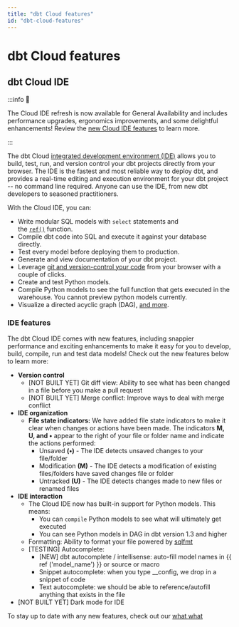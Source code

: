 ```yaml
---
title: "dbt Cloud features"
id: "dbt-cloud-features"
---
```


# dbt Cloud features

## **dbt Cloud IDE**

:::info 📌

The Cloud IDE refresh is now available for General Availability and includes performance upgrades, ergonomics improvements, and some delightful enhancements! Review the [new Cloud IDE features](docs/develop/dbt-cloud-features#new-cloud-ide-features) to learn more.

:::

The dbt Cloud [integrated development environment (IDE)](/docs/develop/develop-in-ide) allows you to build, test, run, and version control your dbt projects directly from your browser. The IDE is the fastest and most reliable way to deploy dbt, and provides a real-time editing and execution environment for your dbt project -- no command line required.  Anyone can use the IDE, from new dbt developers to seasoned practitioners.

With the Cloud IDE, you can:

- Write modular SQL models with `select` statements and the [`ref()`](/docs.getdbt.com/reference/dbt-jinja-functions/ref) function.
- Compile dbt code into SQL and execute it against your database directly.
- Test every model before deploying them to production.
- Generate and view documentation of your dbt project.
- Leverage [git and version-control your code](/docs/collaborate/git/version-control-basics) from your browser with a couple of clicks.
- Create and test Python models.
- Compile Python models to see the full function that gets executed in the warehouse. You cannot preview python models currently.
- Visualize a directed acyclic graph (DAG), [and more](/docs/develop/dbt-cloud-tips).

### IDE features
The dbt Cloud IDE comes with new features, including snappier performance and exciting enhancements to make it easy for you to develop, build, compile, run and test data models!  Check out the new features below to learn more:


- **Version control**
    - [NOT BUILT YET] Git diff view: Ability to see what has been changed in a file before you make a pull request
    - [NOT BUILT YET] Merge conflict: Improve ways to deal with merge conflict
- **IDE organization**
    - **File state indicators:** We have added file state indicators to make it clear when changes or actions have been made. The indicators **M, U, and •** appear to the right of your file or folder name and indicate the actions performed:
        - Unsaved **(•)** - The IDE detects unsaved changes to your file/folder
        - Modification **(M)** - The IDE detects a modification of existing files/folders have saved changes file or folder
        - Untracked **(U)** - The IDE detects changes made to new files or renamed files
- **IDE interaction**
    - The Cloud IDE now has built-in support for Python models. This means:
        - You can `compile` Python models to see what will ultimately get executed
        - You can see Python models in DAG in dbt version 1.3 and higher
    - Formatting: Ability to format your file powered by [sqlfmt](http://sqlfmt.com/)
    - [TESTING] Autocomplete:
        - [NEW] dbt autocomplete / intellisense: auto-fill model names in {{ ref ('model_name') }} or source or macro
        - Snippet autocomplete: when you type __config, we drop in a snippet of code
        - Text autocomplete: we should be able to reference/autofill anything that exists in the file
- [NOT BUILT YET] Dark mode for IDE

To stay up to date with any new features, check out our [what what](url)
